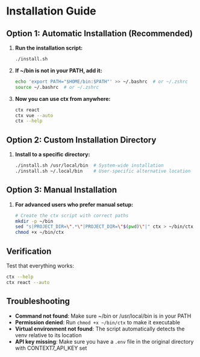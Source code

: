 # Installation Guide

## Option 1: Automatic Installation (Recommended)

1. **Run the installation script:**
   ```bash
   ./install.sh
   ```

2. **If ~/bin is not in your PATH, add it:**
   ```bash
   echo 'export PATH="$HOME/bin:$PATH"' >> ~/.bashrc  # or ~/.zshrc
   source ~/.bashrc  # or ~/.zshrc
   ```

3. **Now you can use ctx from anywhere:**
   ```bash
   ctx react
   ctx vue --auto
   ctx --help
   ```

## Option 2: Custom Installation Directory

1. **Install to a specific directory:**
   ```bash
   ./install.sh /usr/local/bin  # System-wide installation
   ./install.sh ~/.local/bin    # User-specific alternative location
   ```

## Option 3: Manual Installation

1. **For advanced users who prefer manual setup:**
   ```bash
   # Create the ctx script with correct paths
   mkdir -p ~/bin
   sed "s|PROJECT_DIR=\".*\"|PROJECT_DIR=\"$(pwd)\"|" ctx > ~/bin/ctx
   chmod +x ~/bin/ctx
   ```

## Verification

Test that everything works:
```bash
ctx --help
ctx react --auto
```

## Troubleshooting

- **Command not found**: Make sure ~/bin or /usr/local/bin is in your PATH
- **Permission denied**: Run `chmod +x ~/bin/ctx` to make it executable
- **Virtual environment not found**: The script automatically detects the venv relative to its location
- **API key missing**: Make sure you have a `.env` file in the original directory with CONTEXT7_API_KEY set
